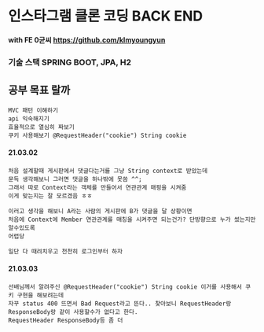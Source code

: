 인스타그램 클론 코딩 BACK END
=============================

#### with FE 0균씨 https://github.com/klmyoungyun

### 기술 스택 SPRING BOOT, JPA, H2

## 공부 목표 랄까
```
MVC 패턴 이해하기
api 익숙해지기
효율적으로 열심히 짜보기
쿠키 사용해보기 @RequestHeader("cookie") String cookie
```

#### 21.03.02
```
처음 설계할때 게시판에서 댓글다는거를 그냥 String context로 받았는데
문득 생각해보니 그러면 댓글을 하나밖에 못씀 ^^; 
그래서 따로 Context라는 객체를 만들어서 연관관계 매핑을 시켜줌
이게 맞는지는 잘 모르겠음 ㅎㅎ

이러고 생각을 해보니 A라는 사람의 게시판에 B가 댓글을 달 상황이면
처음에 Context에 Member 연관관계를 매칭을 시켜주면 되는건가? 단방향으로 누가 썼는지만 알수있도록
어렵당

일단 다 때려치우고 천천히 로그인부터 하자
```

#### 21.03.03
```
선배님께서 알려주신 @RequestHeader("cookie") String cookie 이거를 사용해서 쿠키 구현을 해보려는데
자꾸 status 400 뜨면서 Bad Request라고 뜬다.. 찾아보니 RequestHeader랑 ResponseBody랑 같이 사용할수가 없다고 한다.
RequestHeader ResponseBody등 좀 더 
```

